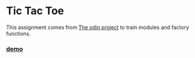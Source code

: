 # Tic Tac Toe

This assignment comes from [The odin project](https://theodinproject.com) to train modules and factory functions.

### [demo](https://heno-s.github.io/odin-tic-tac-toe)
